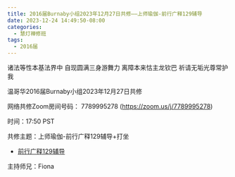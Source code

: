 ```yaml
---
title: 2016届Burnaby小组2023年12月27日共修——上师瑜伽-前行广释129辅导
date: 2023-12-24 14:49:50-08:00
categories:
  - 慧灯禅修班
tags:
  - 2016届
---
```

诸法等性本基法界中 自现圆满三身游舞力 离障本来怙主龙钦巴 祈请无垢光尊常护我

温哥华2016届Burnaby小组2023年12月27日共修

网络共修Zoom房间号码： 7789995278 (<https://zoom.us/j/7789995278>)

时间：17:50 PST

共修主题：上师瑜伽-前行广释129辅导+打坐
* [前行广释129辅导](https://www.riyuebianzhao.com/%E5%88%9D%E7%BA%A7/%E5%8A%A0%E8%A1%8C/%E5%A4%A7%E5%9C%86%E6%BB%A1%E5%89%8D%E8%A1%8C/%E6%B3%95%E5%B8%88%E8%BE%85%E5%AF%BC%E4%B8%A8%E5%A4%A7%E5%9C%86%E6%BB%A1%E5%89%8D%E8%A1%8C/%E6%B3%95%E5%B8%88%E8%BE%85%E5%AF%BC%E5%89%8D%E8%A1%8C%E5%B9%BF%E9%87%8A%E7%AC%AC129%E8%AF%BE)


主持师兄：Fiona